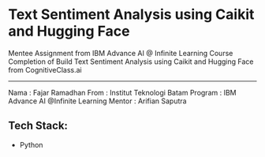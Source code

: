 # Text Sentiment Analysis using Caikit and Hugging Face

Mentee Assignment from IBM Advance AI @ Infinite Learning
Course Completion of Build Text Sentiment Analysis using Caikit and Hugging Face from CognitiveClass.ai

---
Nama     : Fajar Ramadhan
From     : Institut Teknologi Batam
Program  : IBM Advance AI @Infinite Learning
Mentor   : Arifian Saputra

## Tech Stack:
- Python
